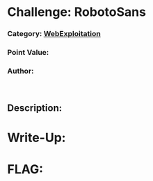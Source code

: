 # **Challenge:** RobotoSans


### **Category:** [WebExploitation](../)
### **Point Value:**
### **Author:**
<br>

## **Description:**


# **Write-Up:**
  
# **FLAG:** 


[^1]: Included links to the source code may be out of date as they were what I recorded during the competition, and may be different now.